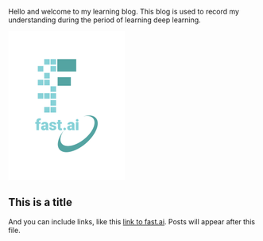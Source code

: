 Hello and welcome to my learning blog. This blog is used to record my understanding during the period of learning deep learning.


![Image of fast.ai logo](images/logo.png)

## This is a title

And you can include links, like this [link to fast.ai](https://www.fast.ai). Posts will appear after this file. 
